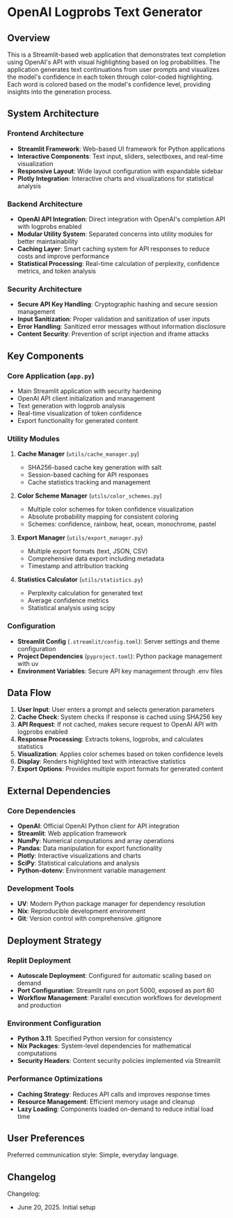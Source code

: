 # OpenAI Logprobs Text Generator

## Overview

This is a Streamlit-based web application that demonstrates text completion using OpenAI's API with visual highlighting based on log probabilities. The application generates text continuations from user prompts and visualizes the model's confidence in each token through color-coded highlighting. Each word is colored based on the model's confidence level, providing insights into the generation process.

## System Architecture

### Frontend Architecture
- **Streamlit Framework**: Web-based UI framework for Python applications
- **Interactive Components**: Text input, sliders, selectboxes, and real-time visualization
- **Responsive Layout**: Wide layout configuration with expandable sidebar
- **Plotly Integration**: Interactive charts and visualizations for statistical analysis

### Backend Architecture
- **OpenAI API Integration**: Direct integration with OpenAI's completion API with logprobs enabled
- **Modular Utility System**: Separated concerns into utility modules for better maintainability
- **Caching Layer**: Smart caching system for API responses to reduce costs and improve performance
- **Statistical Processing**: Real-time calculation of perplexity, confidence metrics, and token analysis

### Security Architecture
- **Secure API Key Handling**: Cryptographic hashing and secure session management
- **Input Sanitization**: Proper validation and sanitization of user inputs
- **Error Handling**: Sanitized error messages without information disclosure
- **Content Security**: Prevention of script injection and iframe attacks

## Key Components

### Core Application (`app.py`)
- Main Streamlit application with security hardening
- OpenAI API client initialization and management
- Text generation with logprob analysis
- Real-time visualization of token confidence
- Export functionality for generated content

### Utility Modules
1. **Cache Manager** (`utils/cache_manager.py`)
   - SHA256-based cache key generation with salt
   - Session-based caching for API responses
   - Cache statistics tracking and management

2. **Color Scheme Manager** (`utils/color_schemes.py`)
   - Multiple color schemes for token confidence visualization
   - Absolute probability mapping for consistent coloring
   - Schemes: confidence, rainbow, heat, ocean, monochrome, pastel

3. **Export Manager** (`utils/export_manager.py`)
   - Multiple export formats (text, JSON, CSV)
   - Comprehensive data export including metadata
   - Timestamp and attribution tracking

4. **Statistics Calculator** (`utils/statistics.py`)
   - Perplexity calculation for generated text
   - Average confidence metrics
   - Statistical analysis using scipy

### Configuration
- **Streamlit Config** (`.streamlit/config.toml`): Server settings and theme configuration
- **Project Dependencies** (`pyproject.toml`): Python package management with uv
- **Environment Variables**: Secure API key management through .env files

## Data Flow

1. **User Input**: User enters a prompt and selects generation parameters
2. **Cache Check**: System checks if response is cached using SHA256 key
3. **API Request**: If not cached, makes secure request to OpenAI API with logprobs enabled
4. **Response Processing**: Extracts tokens, logprobs, and calculates statistics
5. **Visualization**: Applies color schemes based on token confidence levels
6. **Display**: Renders highlighted text with interactive statistics
7. **Export Options**: Provides multiple export formats for generated content

## External Dependencies

### Core Dependencies
- **OpenAI**: Official OpenAI Python client for API integration
- **Streamlit**: Web application framework
- **NumPy**: Numerical computations and array operations
- **Pandas**: Data manipulation for export functionality
- **Plotly**: Interactive visualizations and charts
- **SciPy**: Statistical calculations and analysis
- **Python-dotenv**: Environment variable management

### Development Tools
- **UV**: Modern Python package manager for dependency resolution
- **Nix**: Reproducible development environment
- **Git**: Version control with comprehensive .gitignore

## Deployment Strategy

### Replit Deployment
- **Autoscale Deployment**: Configured for automatic scaling based on demand
- **Port Configuration**: Streamlit runs on port 5000, exposed as port 80
- **Workflow Management**: Parallel execution workflows for development and production

### Environment Configuration
- **Python 3.11**: Specified Python version for consistency
- **Nix Packages**: System-level dependencies for mathematical computations
- **Security Headers**: Content security policies implemented via Streamlit

### Performance Optimizations
- **Caching Strategy**: Reduces API calls and improves response times
- **Resource Management**: Efficient memory usage and cleanup
- **Lazy Loading**: Components loaded on-demand to reduce initial load time

## User Preferences

Preferred communication style: Simple, everyday language.

## Changelog

Changelog:
- June 20, 2025. Initial setup
